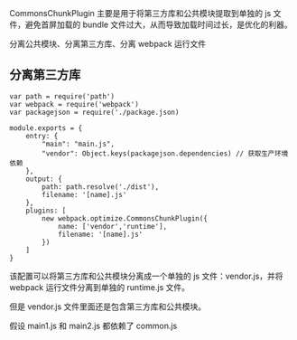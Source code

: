 
CommonsChunkPlugin 主要是用于将第三方库和公共模块提取到单独的 js 文件，避免首屏加载的 bundle 文件过大，从而导致加载时间过长，是优化的利器。

分离公共模块、分离第三方库、分离 webpack 运行文件

## 分离第三方库

```
var path = require('path')
var webpack = require('webpack')
var packagejson = require('./package.json)

module.exports = {
    entry: {
        "main": "main.js",
        "vendor": Object.keys(packagejson.dependencies) // 获取生产环境依赖 
    },
    output: {
        path: path.resolve('./dist'),
        filename: '[name].js'
    },
    plugins: [
        new webpack.optimize.CommonsChunkPlugin({
            name: ['vendor','runtime'],
            filename: '[name].js'
        })
    ]
}
```

该配置可以将第三方库和公共模块分离成一个单独的 js 文件：vendor.js，并将 webpack 运行文件分离到单独的 runtime.js 文件。

但是 vendor.js 文件里面还是包含第三方库和公共模块。

假设  main1.js 和 main2.js 都依赖了 common.js 
